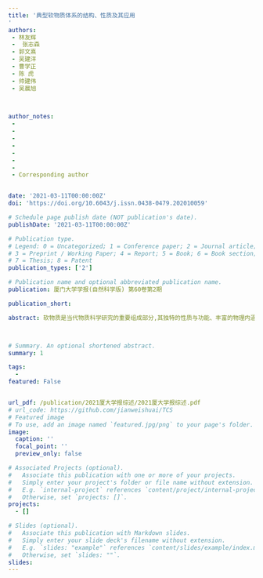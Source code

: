 ```yaml
---
title: '典型软物质体系的结构、性质及其应用
'
authors:
 - 林友辉
 -  张志森
 - 郭文熹
 - 吴建洋
 - 曹学正
 - 陈 虎
 - 帅建伟
 - 吴晨旭
 


author_notes:
 -  
 -  
 - 
 - 
 - 
 - 
 - 
 - Corresponding author


date: '2021-03-11T00:00:00Z'
doi: 'https://doi.org/10.6043/j.issn.0438-0479.202010059'

# Schedule page publish date (NOT publication's date).
publishDate: '2021-03-11T00:00:00Z'

# Publication type.
# Legend: 0 = Uncategorized; 1 = Conference paper; 2 = Journal article;
# 3 = Preprint / Working Paper; 4 = Report; 5 = Book; 6 = Book section;
# 7 = Thesis; 8 = Patent
publication_types: ['2']

# Publication name and optional abbreviated publication name.
publication: 厦门大学学报(自然科学版) 第60卷第2期

publication_short: 

abstract: 软物质是当代物质科学研究的重要组成部分,其独特的性质与功能、丰富的物理内涵及应用前景引起了众多研究者的兴趣.随着研究的深入,人们对软物质的基本共性如熵致有序等的认知逐渐加深,但至今软物质物理尚未建立起统一的研究范式.本综述主要总结厦门大学软物质团队近年来围绕软物质基础和应用方面所取得的进展:首先介绍几种典型软凝聚态体系结构与性质的关联研究进展,包括液晶、水及气水合物、蛋白质、聚合物复合体系和类聚合物;其次总结了生命软物质体系的相关进展,如细胞信号传输、神经网络系统;最后综述了本团队在柔性电子及能源器件上的成果.



# Summary. An optional shortened abstract.
summary: 1

tags:
  - 
featured: False


url_pdf: /publication/2021厦大学报综述/2021厦大学报综述.pdf
# url_code: https://github.com/jianweishuai/TCS
# Featured image
# To use, add an image named `featured.jpg/png` to your page's folder.
image:
  caption: ''
  focal_point: ''
  preview_only: false

# Associated Projects (optional).
#   Associate this publication with one or more of your projects.
#   Simply enter your project's folder or file name without extension.
#   E.g. `internal-project` references `content/project/internal-project/index.md`.
#   Otherwise, set `projects: []`.
projects:
  - []

# Slides (optional).
#   Associate this publication with Markdown slides.
#   Simply enter your slide deck's filename without extension.
#   E.g. `slides: "example"` references `content/slides/example/index.md`.
#   Otherwise, set `slides: ""`.
slides:
---
```



